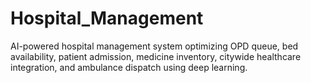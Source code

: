 # Hospital_Management
AI-powered hospital management system optimizing OPD queue, bed availability, patient admission, medicine inventory, citywide healthcare integration, and ambulance dispatch using deep learning.
